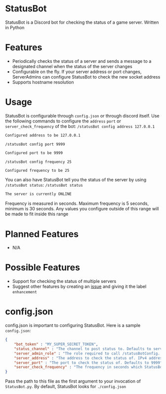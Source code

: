 # StatusBot
StatusBot is a Discord bot for checking the status of a game server. Written in Python

# Features
  - Periodically checks the status of a server and sends a message to a designated channel when the status of the server changes
  - Configurable on the fly. If your server address or port changes, ServerAdmins can configure StatusBot to check the new socket address
  - Supports hostname resolution 

# Usage
StatusBot is configurable through `config.json` or through discord itself. Use the following commands to configure the `address` `port` or `server_check_frequency` of the bot:
`/statusBot config address 127.0.0.1`
```markdown
Configured address to be 127.0.0.1
```
`/statusBot config port 9999`
```markdown
Configured port to be 9999
```
`/statusBot config frequency 25`
```markdown
Configured frequency to be 25
```

You can also have StatusBot tell you the status of the server by using `/statusBot status`:
`/statusBot status`
```markdown
The server is currently ONLINE
```
Frequency is measured in seconds.  Maximum frequency is 5 seconds, minimum is 30 seconds. Any values you configure outside of this range will be made to fit inside this range

# Planned Features
  - N/A

# Possible Features
  - Support for checking the status of multiple servers
  - Suggest other features by creating an [issue](https://github.com/TravisAGengler/StatusBot/issues) and giving it the label `enhancement`

# config.json
config.json is important to configuring StatusBot. Here is a sample `config.json`:
```json
{
	"bot_token" : "MY_SUPER_SECRET_TOKEN",
	"status_channel" : "The channel to post status to. Defaults to server-status",
	"server_admin_role" : "The role required to call /statusBotConfig. Defaults to ServerAdmin",
	"server_address" : "The address to check the status of. IPv4 address or domain name. Defaults to 127.0.0.1",
	"server_port" : "The port to check the status of. Defaults to 9999",
	"server_check_frequency" : "The frequency in seconds which StatusBot checks the server. Defaults to 30 seconds."
}
```
Pass the path to this file as the first argument to your invocation of `StatusBot.py`. By default, StatusBot looks for `./config.json`

